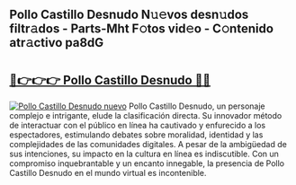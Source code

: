 ## Pollo Castillo Desnudo N𝚞𝚎vos desn𝚞dos filtr𝚊dos - Parts-Mht F𝚘tos vid𝚎o - C𝚘ntenido atr𝚊ctivo pa8dG

# <h2><a href="http://mb80bx.tromn.icu/?c=Pollo+Castillo+Desnudo">🔗👉👉👉 Pollo Castillo Desnudo 🔗🔗</a></h2>

[![Pollo Castillo Desnudo nuevo](https://i.imgur.com/pEAQMta.gif)](http://mb80bx.tromn.icu/?c=Pollo+Castillo+Desnudo)
Pollo Castillo Desnudo, un personaje complejo e intrigante, elude la clasificación directa. Su innovador método de interactuar con el público en línea ha cautivado y enfurecido a los espectadores, estimulando debates sobre moralidad, identidad y las complejidades de las comunidades digitales. A pesar de la ambigüedad de sus intenciones, su impacto en la cultura en línea es indiscutible. Con un compromiso inquebrantable y un encanto innegable, la presencia de Pollo Castillo Desnudo en el mundo virtual es incontenible.
